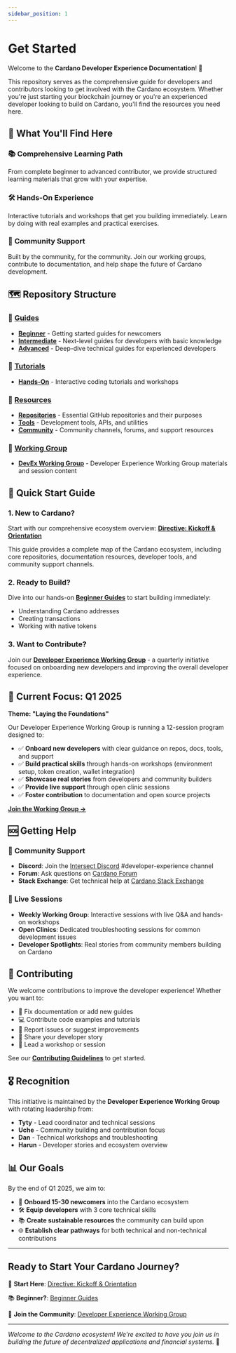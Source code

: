```yaml
---
sidebar_position: 1
---
```


# Get Started

Welcome to the **Cardano Developer Experience Documentation**! 🚀

This repository serves as the comprehensive guide for developers and contributors looking to get involved with the Cardano ecosystem. Whether you're just starting your blockchain journey or you're an experienced developer looking to build on Cardano, you'll find the resources you need here.

## 🎯 What You'll Find Here

### 📚 **Comprehensive Learning Path**
From complete beginner to advanced contributor, we provide structured learning materials that grow with your expertise.

### 🛠️ **Hands-On Experience**
Interactive tutorials and workshops that get you building immediately. Learn by doing with real examples and practical exercises.

### 🤝 **Community Support**
Built by the community, for the community. Join our working groups, contribute to documentation, and help shape the future of Cardano development.

## 🗺️ Repository Structure

### 📖 [Guides](./Guides/)
- **[Beginner](./Guides/Beginner/)** - Getting started guides for newcomers
- **[Intermediate](./Guides/Intermediate/)** - Next-level guides for developers with basic knowledge  
- **[Advanced](./Guides/Advanced/)** - Deep-dive technical guides for experienced developers

### 🎯 [Tutorials](./Tutorials/)
- **[Hands-On](./Tutorials/Hands-On/)** - Interactive coding tutorials and workshops

### 🔗 [Resources](./Resources/)
- **[Repositories](./Resources/Repositories/)** - Essential GitHub repositories and their purposes
- **[Tools](./Resources/Tools/)** - Development tools, APIs, and utilities
- **[Community](./Resources/Community/)** - Community channels, forums, and support resources

### 👥 [Working Group](./Working-Group/)
- **[DevEx Working Group](./Working-Group/)** - Developer Experience Working Group materials and session content

## 🚀 Quick Start Guide

### 1. **New to Cardano?**
Start with our comprehensive ecosystem overview: [**Directive: Kickoff & Orientation**](./Guides/directive-kickoff.md)

This guide provides a complete map of the Cardano ecosystem, including core repositories, documentation resources, developer tools, and community support channels.

### 2. **Ready to Build?**
Dive into our hands-on [**Beginner Guides**](./Guides/Beginner/) to start building immediately:
- Understanding Cardano addresses
- Creating transactions
- Working with native tokens

### 3. **Want to Contribute?**
Join our [**Developer Experience Working Group**](./Working-Group/Q1-2025/) - a quarterly initiative focused on onboarding new developers and improving the overall developer experience.

## 🌟 Current Focus: Q1 2025

**Theme: "Laying the Foundations"**

Our Developer Experience Working Group is running a 12-session program designed to:

- ✅ **Onboard new developers** with clear guidance on repos, docs, tools, and support
- ✅ **Build practical skills** through hands-on workshops (environment setup, token creation, wallet integration)
- ✅ **Showcase real stories** from developers and community builders
- ✅ **Provide live support** through open clinic sessions
- ✅ **Foster contribution** to documentation and open source projects

[**Join the Working Group →**](./Working-Group/Q1-2025/)

## 🆘 Getting Help

### 💬 **Community Support**
- **Discord**: Join the [Intersect Discord](https://discord.com/invite/RJWdVsMkvR) #developer-experience channel
- **Forum**: Ask questions on [Cardano Forum](https://forum.cardano.org)
- **Stack Exchange**: Get technical help at [Cardano Stack Exchange](https://cardano.stackexchange.com)

### 📅 **Live Sessions**
- **Weekly Working Group**: Interactive sessions with live Q&A and hands-on workshops
- **Open Clinics**: Dedicated troubleshooting sessions for common development issues
- **Developer Spotlights**: Real stories from community members building on Cardano

## 🤝 Contributing

We welcome contributions to improve the developer experience! Whether you want to:

- 📝 Fix documentation or add new guides
- 💻 Contribute code examples and tutorials  
- 🐛 Report issues or suggest improvements
- 🎤 Share your developer story
- 🏫 Lead a workshop or session

See our [**Contributing Guidelines**](../CONTRIBUTING.md) to get started.

## 🎖️ Recognition

This initiative is maintained by the **Developer Experience Working Group** with rotating leadership from:
- **Tyty** - Lead coordinator and technical sessions
- **Uche** - Community building and contribution focus  
- **Dan** - Technical workshops and troubleshooting
- **Harun** - Developer stories and ecosystem overview

## 📊 Our Goals

By the end of Q1 2025, we aim to:
- 🎯 **Onboard 15-30 newcomers** into the Cardano ecosystem
- 🛠️ **Equip developers** with 3 core technical skills
- 📚 **Create sustainable resources** the community can build upon
- 🌐 **Establish clear pathways** for both technical and non-technical contributions

---

## Ready to Start Your Cardano Journey?

🎯 **Start Here**: [Directive: Kickoff & Orientation](./Guides/directive-kickoff.md)

📚 **Beginner?**: [Beginner Guides](./Guides/Beginner/)

👥 **Join the Community**: [Developer Experience Working Group](./Working-Group/)

---

*Welcome to the Cardano ecosystem! We're excited to have you join us in building the future of decentralized applications and financial systems.* 🌟